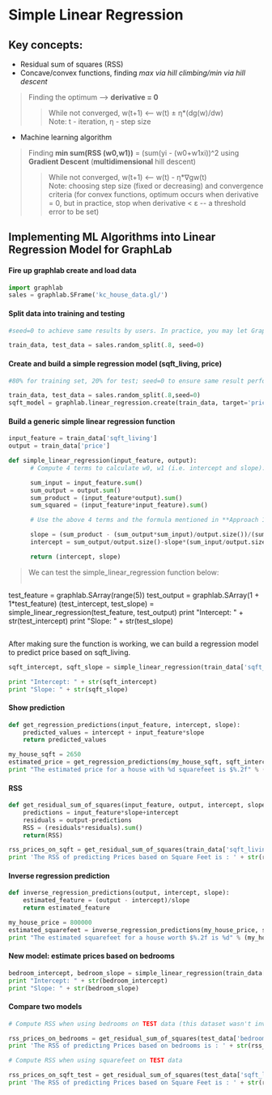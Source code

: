 # Simple Linear Regression

## Key concepts:
  - Residual sum of squares (RSS)
  - Concave/convex functions, finding *max via hill climbing/min via hill descent*
> Finding the optimum --> **derivative = 0**
>> While not converged,
>>                 w(t+1) <-- w(t) ± η*(dg(w)/dw)               
>> Note: t - iteration, η - step size

  - Machine learning algorithm 
> Finding **min sum(RSS (w0,w1))** = (sum(yi - (w0+w1xi))^2 using **Gradient Descent** (**multidimensional** hill descent)
>> While not converged, 
>>                 w(t+1) <-- w(t) - η*∇gw(t)                              
>> Note: choosing step size (fixed or decreasing) and convergence criteria (for convex functions, optimum occurs when derivative = 0, but in practice, stop when derivative < ε -- a threshold error to be set)




## Implementing ML Algorithms into Linear Regression Model for GraphLab

#### Fire up graphlab create and load data
```python
import graphlab
sales = graphlab.SFrame('kc_house_data.gl/')
```

#### Split data into training and testing
```python
#seed=0 to achieve same results by users. In practice, you may let Graphlab Create pick a random seed for you

train_data, test_data = sales.random_split(.8, seed=0)
```

#### Create and build a simple regression model (sqft_living, price)
```python
#80% for training set, 20% for test; seed=0 to ensure same result performed by different user machines

train_data, test_data = sales.random_split(.8,seed=0)  
sqft_model = graphlab.linear_regression.create(train_data, target='price', features=['sqft_living']
```

#### Build a generic simple linear regression function
```python
input_feature = train_data['sqft_living']
output = train_data['price']

def simple_linear_regression(input_feature, output):
      # Compute 4 terms to calculate w0, w1 (i.e. intercept and slope): sum of input_feature, sum of output, sum of the product of input_feature and output, and sum of the input_feature squared

      sum_input = input_feature.sum()
      sum_output = output.sum()
      sum_product = (input_feature*output).sum()
      sum_squared = (input_feature*input_feature).sum()

      # Use the above 4 terms and the formula mentioned in **Approach 1** to calculate w0, w1 (i.e. intercept and slope). Note, calculate slope first, and use slope to calculate intercept

      slope = (sum_product - (sum_output*sum_input)/output.size())/(sum_squared - (sum_input*sum_input)/output.size())
      intercept = sum_output/output.size()-slope*(sum_input/output.size())

      return (intercept, slope)
```

> We can test the simple_linear_regression function below:
>> ```python
test_feature = graphlab.SArray(range(5))
test_output = graphlab.SArray(1 + 1*test_feature)
(test_intercept, test_slope) =  simple_linear_regression(test_feature, test_output)
print "Intercept: " + str(test_intercept)
print "Slope: " + str(test_slope)
>> ```

After making sure the function is working, we can build a regression model to predict price based on sqft_living.

```python
sqft_intercept, sqft_slope = simple_linear_regression(train_data['sqft_living'], train_data['price'])

print "Intercept: " + str(sqft_intercept)
print "Slope: " + str(sqft_slope)
```

#### Show prediction
```python
def get_regression_predictions(input_feature, intercept, slope):
    predicted_values = intercept + input_feature*slope
    return predicted_values

my_house_sqft = 2650
estimated_price = get_regression_predictions(my_house_sqft, sqft_intercept, sqft_slope)
print "The estimated price for a house with %d squarefeet is $%.2f" % (my_house_sqft, estimated_price)
```

#### RSS
```python
def get_residual_sum_of_squares(input_feature, output, intercept, slope):
    predictions = input_feature*slope+intercept
    residuals = output-predictions
    RSS = (residuals*residuals).sum()
    return(RSS)

rss_prices_on_sqft = get_residual_sum_of_squares(train_data['sqft_living'], train_data['price'], sqft_intercept, sqft_slope)
print 'The RSS of predicting Prices based on Square Feet is : ' + str(rss_prices_on_sqft)
```

#### Inverse regression prediction
```python
def inverse_regression_predictions(output, intercept, slope):
    estimated_feature = (output - intercept)/slope
    return estimated_feature

my_house_price = 800000
estimated_squarefeet = inverse_regression_predictions(my_house_price, sqft_intercept, sqft_slope)
print "The estimated squarefeet for a house worth $%.2f is %d" % (my_house_price, estimated_squarefeet)
```

#### New model: estimate prices based on bedrooms
```python
bedroom_intercept, bedroom_slope = simple_linear_regression(train_data['bedrooms'], train_data['price'])
print "Intercept: " + str(bedroom_intercept)
print "Slope: " + str(bedroom_slope)
```

#### Compare two models
```python
# Compute RSS when using bedrooms on TEST data (this dataset wasn't involved in learning the model, will help us comparing which model is better)

rss_prices_on_bedrooms = get_residual_sum_of_squares(test_data['bedrooms'], test_data['price'], bedroom_intercept, bedroom_slope)
print 'The RSS of predicting Prices based on bedrooms is : ' + str(rss_prices_on_bedrooms)

# Compute RSS when using squarefeet on TEST data

rss_prices_on_sqft_test = get_residual_sum_of_squares(test_data['sqft_living'], test_data['price'], sqft_intercept, sqft_slope)
print 'The RSS of predicting Prices based on Square Feet is : ' + str(rss_prices_on_sqft_test)
```
